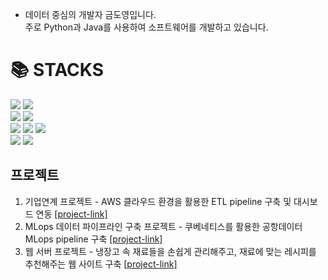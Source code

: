 - 데이터 중심의 개발자 금도영입니다.  
주로 Python과 Java를 사용하여 소프트웨어를 개발하고 있습니다.

<div align=left><h1>📚 STACKS</h1></div>

<div style="text-align: left;">
  <img src="https://img.shields.io/badge/java-007396?style=for-the-badge&logo=java&logoColor=white"> 
  <img src="https://img.shields.io/badge/python-3776AB?style=for-the-badge&logo=python&logoColor=white"> 
  <br>
  
   
  <img src="https://img.shields.io/badge/mysql-4479A1?style=for-the-badge&logo=mysql&logoColor=white">
  <img src="https://img.shields.io/badge/postgresql-4169E1?style=for-the-badge&logo=mysql&logoColor=white">
  <br>
  
  <img src="https://img.shields.io/badge/spring-6DB33F?style=for-the-badge&logo=spring&logoColor=white">
  <img src="https://img.shields.io/badge/springboot-6DB33F?style=for-the-badge&logo=springboot&logoColor=white">
  <img src="https://img.shields.io/badge/flask-000000?style=for-the-badge&logo=flask&logoColor=white">
  <br>

  <img src="https://img.shields.io/badge/amazonaws-232F3E?style=for-the-badge&logo=amazonaws&logoColor=white"> 
  <img src="https://img.shields.io/badge/git-F05032?style=for-the-badge&logo=git&logoColor=white">
  <br>
</div>


## 프로젝트

1. 기업연계 프로젝트 - AWS 클라우드 환경을 활용한 ETL pipeline 구축 및 대시보드 연동 [[project-link]](https://github.com/kclown0/aws-emr-project)
2. MLops 데이터 파이프라인 구축 프로젝트 -  쿠베네티스를 활용한 공항데이터 MLops pipeline 구축 [[project-link]](https://github.com/kclown0/k8s_project)
3. 웹 서버 프로젝트 - 냉장고 속 재료들을 손쉽게 관리해주고, 재료에 맞는 레시피를 추천해주는 웹 사이트 구축 [[project-link]](https://github.com/kclown0/seb39_main_002)

<!--
**kclown0/kclown0** is a ✨ _special_ ✨ repository because its `README.md` (this file) appears on your GitHub profile.

Here are some ideas to get you started:

- 🔭 I’m currently working on ...
- 🌱 I’m currently learning ...
- 👯 I’m looking to collaborate on ...
- 🤔 I’m looking for help with ...
- 💬 Ask me about ...
- 📫 How to reach me: ...
- 😄 Pronouns: ...
- ⚡ Fun fact: ...
-->
